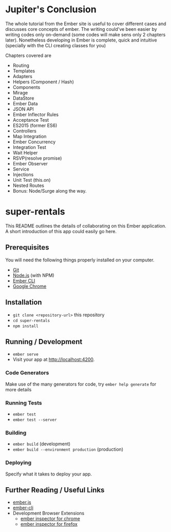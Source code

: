 # Jupiter's Conclusion 
The whole tutorial from the Ember site is useful to cover different cases and discusses core concepts of ember.
The writing could've been easier by writing codes only on-demand (some codes will make sens only 2 chapters later).
Nonetheless developing in Ember is complete, quick and intuitive (specially with the CLI creating classes for you)

Chapters covered are
 * Routing
 * Templates
 * Adapters
 * Helpers (Component / Hash)
 * Components
 * Mirage
 * DataStore
 * Ember Data
 * JSON API
 * Ember Inflector Rules
 * Acceptance Test
  * ES2015 (former ES6)
  * Controllers
  * Map Integration
  * Ember Concurrency
  * Integration Test
  * Wait Helper
  * RSVP(resolve promise)
  * Ember Observer
  * Service
  * Injections
  * Unit Test (this.on)
  * Nested Routes
  * Bonus: Node/Surge along the way.


# super-rentals

This README outlines the details of collaborating on this Ember application.
A short introduction of this app could easily go here.

## Prerequisites

You will need the following things properly installed on your computer.

* [Git](https://git-scm.com/)
* [Node.js](https://nodejs.org/) (with NPM)
* [Ember CLI](https://ember-cli.com/)
* [Google Chrome](https://google.com/chrome/)

## Installation

* `git clone <repository-url>` this repository
* `cd super-rentals`
* `npm install`

## Running / Development

* `ember serve`
* Visit your app at [http://localhost:4200](http://localhost:4200).

### Code Generators

Make use of the many generators for code, try `ember help generate` for more details

### Running Tests

* `ember test`
* `ember test --server`

### Building

* `ember build` (development)
* `ember build --environment production` (production)

### Deploying

Specify what it takes to deploy your app.

## Further Reading / Useful Links

* [ember.js](https://emberjs.com/)
* [ember-cli](https://ember-cli.com/)
* Development Browser Extensions
  * [ember inspector for chrome](https://chrome.google.com/webstore/detail/ember-inspector/bmdblncegkenkacieihfhpjfppoconhi)
  * [ember inspector for firefox](https://addons.mozilla.org/en-US/firefox/addon/ember-inspector/)
